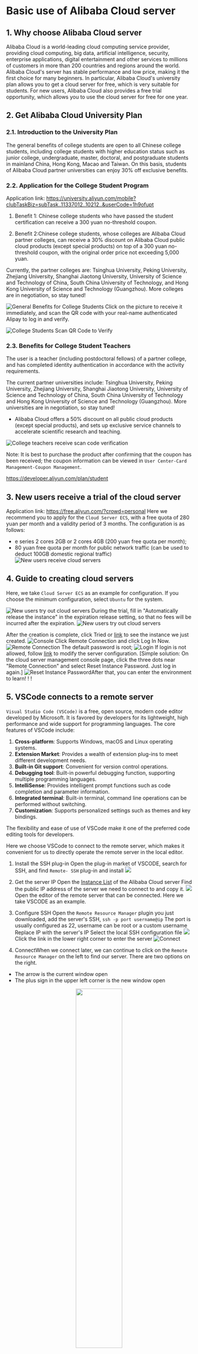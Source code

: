 # Basic use of Alibaba Cloud server

## 1. Why choose Alibaba Cloud server

Alibaba Cloud is a world-leading cloud computing service provider, providing cloud computing, big data, artificial intelligence, security, enterprise applications, digital entertainment and other services to millions of customers in more than 200 countries and regions around the world. Alibaba Cloud's server has stable performance and low price, making it the first choice for many beginners. In particular, Alibaba Cloud's university plan allows you to get a cloud server for free, which is very suitable for students. For new users, Alibaba Cloud also provides a free trial opportunity, which allows you to use the cloud server for free for one year.

## 2. Get Alibaba Cloud University Plan

### 2.1. Introduction to the University Plan

The general benefits of college students are open to all Chinese college students, including college students with higher education status such as junior college, undergraduate, master, doctoral, and postgraduate students in mainland China, Hong Kong, Macao and Taiwan. On this basis, students of Alibaba Cloud partner universities can enjoy 30% off exclusive benefits.

### 2.2. Application for the College Student Program

Application link: https://university.aliyun.com/mobile?clubTaskBiz=subTask..11337012..10212..&userCode=1h9ofupt

1. Benefit 1: Chinese college students who have passed the student certification can receive a 300 yuan no-threshold coupon.

2. Benefit 2:Chinese college students, whose colleges are Alibaba Cloud partner colleges, can receive a 30% discount on Alibaba Cloud public cloud products (except special products) on top of a 300 yuan no-threshold coupon, with the original order price not exceeding 5,000 yuan.

Currently, the partner colleges are: Tsinghua University, Peking University, Zhejiang University, Shanghai Jiaotong University, University of Science and Technology of China, South China University of Technology, and Hong Kong University of Science and Technology (Guangzhou). More colleges are in negotiation, so stay tuned!

![General Benefits for College Students](../figures/C1-5-Aliyun_student0.png)
Click on the picture to receive it immediately, and scan the QR code with your real-name authenticated Alipay to log in and verify.

![College Students Scan QR Code to Verify](../figures/C1-5-Aliyun_student1.png)

### 2.3. Benefits for College Student Teachers

The user is a teacher (including postdoctoral fellows) of a partner college, and has completed identity authentication in accordance with the activity requirements.

The current partner universities include: Tsinghua University, Peking University, Zhejiang University, Shanghai Jiaotong University, University of Science and Technology of China, South China University of Technology and Hong Kong University of Science and Technology (Guangzhou). More universities are in negotiation, so stay tuned! 

- Alibaba Cloud offers a 50% discount on all public cloud products (except special products), and sets up exclusive service channels to accelerate scientific research and teaching.

![College teachers receive scan code verification](../figures/C1-5-Aliyun_teacher.png)

Note: It is best to purchase the product after confirming that the coupon has been received; the coupon information can be viewed in `User Center-Card Management-Coupon Management`.

https://developer.aliyun.com/plan/student

## 3. New users receive a trial of the cloud server

Application link: https://free.aliyun.com/?crowd=personal
Here we recommend you to apply for the `Cloud Server ECS`, with a free quota of 280 yuan per month and a validity period of 3 months. The configuration is as follows:

- e series 2 cores 2GB or 2 cores 4GB (200 yuan free quota per month);
- 80 yuan free quota per month for public network traffic (can be used to deduct 100GB domestic regional traffic)
![New users receive cloud servers](../figures/C1-5-Aliyun_newbee.png)

## 4. Guide to creating cloud servers

Here, we take `Cloud Server ECS` as an example for configuration. If you choose the minimum configuration, select `Ubuntu` for the system.

![New users try out cloud servers](../figures/C1-5-Aliyun_config0.png)
During the trial, fill in "Automatically release the instance" in the expiration release setting, so that no fees will be incurred after the expiration.
![New users try out cloud servers](../figures/C1-5-Aliyun_config1.png)

After the creation is complete, click Tried or [link](https://ecs.console.aliyun.com/home#) to see the instance we just created.
![Console](../figures/C1-5-Aliyun_home.png)
Click Remote Connection and click Log In Now.
![Remote Connection](../figures/C1-5-Aliyun_login.png)
The default password is root;
![Login](../figures/C1-5-Aliyun_login1.png)
If login is not allowed, follow [link](https://help.aliyun.com/zh/ecs/user-guide/use-the-password-can-t-login-the-linux-cloud-server-ecs-what-should-i-do) to modify the server configuration. 
[Simple solution: On the cloud server management console page, click the three dots near "Remote Connection" and select Reset Instance Password. Just log in again.]
![Reset Instance Password](../figures/C1-5-Aliyun_rest_pass.jpg)After that, you can enter the environment to learn! ! ! 

## 5. VSCode connects to a remote server

`Visual Studio Code (VSCode)` is a free, open source, modern code editor developed by Microsoft. It is favored by developers for its lightweight, high performance and wide support for programming languages. The core features of VSCode include:

1. **Cross-platform**: Supports Windows, macOS and Linux operating systems.
2. **Extension Market**: Provides a wealth of extension plug-ins to meet different development needs.
3. **Built-in Git support**: Convenient for version control operations.
4. **Debugging tool**: Built-in powerful debugging function, supporting multiple programming languages.
5. **IntelliSense**: Provides intelligent prompt functions such as code completion and parameter information.
6. **Integrated terminal**: Built-in terminal, command line operations can be performed without switching.
7. **Customization**: Supports personalized settings such as themes and key bindings.

The flexibility and ease of use of VSCode make it one of the preferred code editing tools for developers.

Here we choose VSCode to connect to the remote server, which makes it convenient for us to directly operate the remote server in the local editor.

1. Install the SSH plug-in
Open the plug-in market of VSCODE, search for SSH, and find `Remote- SSH` plug-in and install
![](../figures/C1-5-ssh_plugin.png)

2. Get the server IP
Open the [Instance List](https://ecs.console.aliyun.com/server/region/) of the Alibaba Cloud server
Find the public IP address of the server we need to connect to and copy it.
![](../figures/C1-5-ssh_server_ip.png)
Open the editor of the remote server that can be connected. Here we take VSCODE as an example.
3. Configure SSH
Open the `Remote Resource Manager` plugin you just downloaded, add the server's SSH,
`ssh -p port username@ip`
The port is usually configured as 22,
username can be root or a custom username
Replace IP with the server's IP
Select the local SSH configuration file
![](../figures/C1-5-ssh_login.png)
Click the link in the lower right corner to enter the server
![Connect](../figures/C1-5-ssh_concent.png)
4. ConnectWhen we connect later, we can continue to click on the `Remote Resource Manager` on the left to find our server. There are two options on the right.

- The arrow is the current window open
- The plus sign in the upper left corner is the new window open
<p align="center">
<img src="../figures/C1-5-ssh_concent_option.png" width="50%">
</p>

5. Open the directory
Then click Open Folder and enter the required directory to open

![Connection Options](../figures/C1-5-ssh_open.png)

Then you can have fun programming! ! !

## VI. Use of Jupyter Notebook

**Jupyter Notebook** is an open source `interactive computing environment` that allows users to create and share documents containing live code, equations, visualizations, and text. Its name comes from the three core programming languages ​​it supports: Julia, Python, and R, which is also the origin of the name "Ju-pyt-er". The suffix of files written in Jupyter Notebook is `.ipynb`

The main features of Jupyter Notebook include:

1. **Interactive programming**:Users can write code in separate cells and execute it, and `see the results of the code immediately`, which is very useful for data analysis, machine learning, scientific computing and other fields.

2. **Multi-language support**: Although originally designed for Julia, Python and R, Jupyter now supports more than 40 programming languages ​​by using the corresponding kernels.

3. **Rich display functions**: Jupyter Notebook supports Markdown, allowing users to add rich media content such as formatted text, images, videos, HTML, LaTeX, etc., making the document more vivid and informative.

4. **Data visualization**: Jupyter Notebook seamlessly integrates with many data visualization libraries (such as Matplotlib, Plotly, Bokeh, etc.), and can generate charts and visualize data directly in Notebook.

5. **Easy to share**: Notebook files can be easily shared through email, cloud services or Jupyter Notebook Viewer, and others can view the content and run the code, and even leave comments.

6. **Extensibility**: Jupyter has a large number of extension plug-ins that can enhance its functionality, such as interactive widgets, code auto-completion, theme changes, etc.

7. **Scientific computingTool integration**: Jupyter Notebook can be integrated with many scientific computing and data analysis tools, such as Python libraries such as NumPy, Pandas, and SciPy, making data processing and analysis more convenient.

Jupyter Notebook is a widely used tool for data scientists, researchers, educators, and students. It promotes the development of open science and education, making it easier for people to share and reproduce research results.

This tutorial uses Jupyter Notebook to write and run code, which makes it easier for us to write and debug code.

`VSCODE` currently opens Jupyter Notebook files directly without installing any plug-ins. (You can also follow the next chapter to install plug-ins)

Notebook documents consist of a series of cells, mainly in the following two forms.

- **Code cell**: Enter code in a code cell and press `Shift + Enter` to run the code in the cell and display the output below.

- **Markdown cell**: Use `Markdown` syntax to write text in a cell. You can create headings, lists, links, formatted text, etc., and use `Ctrl + Enter` to render the current Markdown cell.We often use code cells to write code and run it in time to view the results. And use the following shortcut keys to improve efficiency:

### Cell Editing

- `Enter`: Enter edit mode.

- `Esc`: Exit edit mode.

### Cell Operations

- `A`: Insert a new cell above the current cell.

- `B`: Insert a new cell below the current cell.

- `D` (press twice): Delete the current cell.

- `Z`: Undo the deletion operation.

- `C`: Copy the current cell.

- `V`: Paste the previously copied cell.

- `X`: Cut the current cell.

- `Y`: Convert the current cell to a code cell.

- `M`: Convert the current cell to a Markdown cell.

- `Shift + M`: Toggle the Markdown rendering state of the cell.

### Code Execution and Debugging

- `Shift + Enter`: Run the current cell and jump to the next cell.
- `Ctrl + Enter`: Run the current cell, but do not jump to the next cell.
- `Alt + Enter`: Run the current cell and insert a new cell below.
- `Esc`: Enter command mode.
- `Enter`: EnterEdit mode.
- `Ctrl + Shift + -`: Split the current cell into two cells.
- `Ctrl + Shift + P`: Open the command palette, where you can search and execute various commands.

### Navigation and window management

- `Up` / `Down` or `K` / `J`: Move up and down between cells.
- `Home` / `End`: Jump to the beginning or end of the Notebook.
- `Ctrl + Home` / `Ctrl + End`: Jump to the first or last cell of the current Notebook.
- `Tab`: Switch to the next panel in the Notebook view (for example, from the editor to the output or metadata panel).
- `Shift + Tab`: Switch to the previous panel in the Notebook view.

### Other useful shortcuts

- `H`: Show or hide the Notebook sidebar.
- `M`: Convert the current cell to a Markdown cell.
- `Y`: Convert the current cell to a code cell.

---

> Now we have the necessary foundation for development. Next, we can go directly to `7. Environment Configuration` to configure the environment.